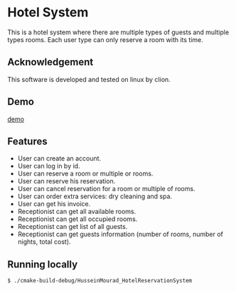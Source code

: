 # Hotel System

This is a hotel system where there are multiple types of guests and multiple types rooms. Each user type can only
reserve a room with its time.

## Acknowledgement

This software is developed and tested on linux by clion.

## Demo

[demo](./demo.gif)

## Features

- User can create an account.
- User can log in by id.
- User can reserve a room or multiple or rooms.
- User can reserve his reservation.
- User can cancel reservation for a room or multiple of rooms.
- User can order extra services: dry cleaning and spa.
- User can get his invoice.
- Receptionist can get all available rooms.
- Receptionist can get all occupied rooms.
- Receptionist can get list of all guests.
- Receptionist can get guests information (number of rooms, number of nights, total cost).

## Running locally

```bash
$ ./cmake-build-debug/HusseinMourad_HotelReservationSystem 
```